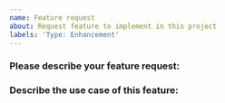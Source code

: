 ```yaml
---
name: Feature request
about: Request feature to implement in this project
labels: 'Type: Enhancement'
---
```


<!--
1. Please make sure to provide a detailed description with all the relevant information that might be required to start working on this feature.
2. In case you are not sure about your request or whether the particular feature is already supported or not, please start a discussion instead.
3. GitHub Discussion: https://github.com/010blue/uncover/discussions/categories/ideas
4. Join our discord server at https://discord.gg/projectdiscovery to discuss the idea on the #uncover channel.
-->

### Please describe your feature request:
<!-- A clear and concise description of feature to implement -->

### Describe the use case of this feature:
<!-- A clear and concise description of the feature request's motivation and the use-cases in which it could be useful. -->
